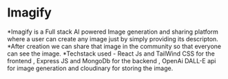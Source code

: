# Imagify

*Imagify is a Full stack AI powered Image generation and sharing platform where a user can create any image just by simply providing its descripton.
*After creation we can share that image in the community so that everyone can see the image.
*Techstack used - React Js and TailWind CSS for the frontend , Express JS and MongoDb for the backend , OpenAi DALL-E api for image generation and cloudinary for storing the image.

